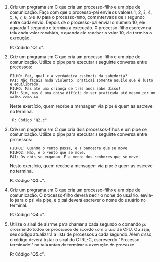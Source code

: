 1. Crie um programa em C que cria um processo-filho e um pipe de comunicação. Faça com que o processo-pai envie os valores 1, 2, 3, 4, 5, 6, 7, 8, 9 e 10 para o processo-filho, com intervalos de 1 segundo entre cada envio. Depois de o processo-pai enviar o número 10, ele aguarda 1 segundo e termina a execução. O processo-filho escreve na tela cada valor recebido, e quando ele receber o valor 10, ele termina a execução.

	R: Códido "Q1.c".

2. Crie um programa em C que cria um processo-filho e um pipe de comunicação. Utilize o pipe para executar a seguinte conversa entre processos:

	```
	FILHO: Pai, qual é a verdadeira essência da sabedoria?
	PAI: Não façais nada violento, praticai somente aquilo que é justo e equilibrado.
	FILHO: Mas até uma criança de três anos sabe disso!
	PAI: Sim, mas é uma coisa difícil de ser praticada até mesmo por um velho como eu...
	```

	Neste exercício, quem recebe a mensagem via pipe é quem as escreve no terminal.

		R: Código "Q2.c".

3. Crie um programa em C que cria dois processos-filhos e um pipe de comunicação. Utilize o pipe para executar a seguinte conversa entre processos:

	```
	FILHO1: Quando o vento passa, é a bandeira que se move.
	FILHO2: Não, é o vento que se move.
	PAI: Os dois se enganam. É a mente dos senhores que se move.
	```

	Neste exercício, quem recebe a mensagem via pipe é quem as escreve no terminal.

	R: Código "Q3.c".

4. Crie um programa em C que cria um processo-filho e um pipe de comunicação. O processo-filho deverá pedir o nome do usuário, envia-lo para o pai via pipe, e o pai deverá escrever o nome do usuário no terminal.

	R: Código "Q4.c".

5. Utilize o sinal de alarme para chamar a cada segundo o comando `ps` ordenando todos os processos de acordo com o uso da CPU. Ou seja, seu código atualizará a lista de processos a cada segundo. Além disso, o código deverá tratar o sinal do CTRL-C, escrevendo "Processo terminado!" na tela antes de terminar a execução do processo.

	R: Código "Q5.c".

